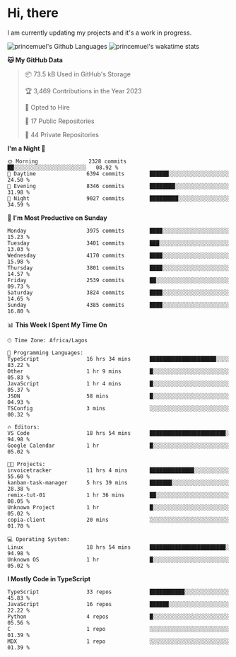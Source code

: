# Hi, there

<!--
**princemuel/princemuel** is a ✨ _special_ ✨ repository because its `README.md` (this file) appears on your GitHub profile.

Here are some ideas to get you started:

- 🔭 I’m currently working on ...
- 🌱 I’m currently learning ...
- 👯 I’m looking to collaborate on ...
- 🤔 I’m looking for help with ...
- 💬 Ask me about ...
- 📫 How to reach me: ...
- 😄 Pronouns: ...
- ⚡ Fun fact: ...
-->

I am currently updating my projects and it's a work in progress.

![princemuel's Github Languages](https://github-readme-stats.vercel.app/api/top-langs/?username=princemuel&text_color=586069&layout=compact&hide_border=true&title_color=0366d6&count_private=true&include_all_commits=true&theme=tokyonight&show_icons=true)
![princemuel's wakatime stats](https://github-readme-stats.vercel.app/api/wakatime?username=princemuel&text_color=586069&layout=compact&hide_border=true&title_color=0366d6&count_private=true&include_all_commits=true&theme=tokyonight&show_icons=true)

<!--START_SECTION:waka-->
**🐱 My GitHub Data** 

> 📦 73.5 kB Used in GitHub's Storage 
 > 
> 🏆 3,469 Contributions in the Year 2023
 > 
> 💼 Opted to Hire
 > 
> 📜 17 Public Repositories 
 > 
> 🔑 44 Private Repositories 
 > 
**I'm a Night 🦉** 

```text
🌞 Morning                2328 commits        ██░░░░░░░░░░░░░░░░░░░░░░░   08.92 % 
🌆 Daytime                6394 commits        ██████░░░░░░░░░░░░░░░░░░░   24.50 % 
🌃 Evening                8346 commits        ████████░░░░░░░░░░░░░░░░░   31.98 % 
🌙 Night                  9027 commits        █████████░░░░░░░░░░░░░░░░   34.59 % 
```
📅 **I'm Most Productive on Sunday** 

```text
Monday                   3975 commits        ████░░░░░░░░░░░░░░░░░░░░░   15.23 % 
Tuesday                  3401 commits        ███░░░░░░░░░░░░░░░░░░░░░░   13.03 % 
Wednesday                4170 commits        ████░░░░░░░░░░░░░░░░░░░░░   15.98 % 
Thursday                 3801 commits        ████░░░░░░░░░░░░░░░░░░░░░   14.57 % 
Friday                   2539 commits        ██░░░░░░░░░░░░░░░░░░░░░░░   09.73 % 
Saturday                 3824 commits        ████░░░░░░░░░░░░░░░░░░░░░   14.65 % 
Sunday                   4385 commits        ████░░░░░░░░░░░░░░░░░░░░░   16.80 % 
```


📊 **This Week I Spent My Time On** 

```text
🕑︎ Time Zone: Africa/Lagos

💬 Programming Languages: 
TypeScript               16 hrs 34 mins      █████████████████████░░░░   83.22 % 
Other                    1 hr 9 mins         █░░░░░░░░░░░░░░░░░░░░░░░░   05.83 % 
JavaScript               1 hr 4 mins         █░░░░░░░░░░░░░░░░░░░░░░░░   05.37 % 
JSON                     58 mins             █░░░░░░░░░░░░░░░░░░░░░░░░   04.93 % 
TSConfig                 3 mins              ░░░░░░░░░░░░░░░░░░░░░░░░░   00.32 % 

🔥 Editors: 
VS Code                  18 hrs 54 mins      ████████████████████████░   94.98 % 
Google Calendar          1 hr                █░░░░░░░░░░░░░░░░░░░░░░░░   05.02 % 

🐱‍💻 Projects: 
invoicetracker           11 hrs 4 mins       ██████████████░░░░░░░░░░░   55.60 % 
kanban-task-manager      5 hrs 39 mins       ███████░░░░░░░░░░░░░░░░░░   28.38 % 
remix-tut-01             1 hr 36 mins        ██░░░░░░░░░░░░░░░░░░░░░░░   08.05 % 
Unknown Project          1 hr                █░░░░░░░░░░░░░░░░░░░░░░░░   05.02 % 
copia-client             20 mins             ░░░░░░░░░░░░░░░░░░░░░░░░░   01.70 % 

💻 Operating System: 
Linux                    18 hrs 54 mins      ████████████████████████░   94.98 % 
Unknown OS               1 hr                █░░░░░░░░░░░░░░░░░░░░░░░░   05.02 % 
```

**I Mostly Code in TypeScript** 

```text
TypeScript               33 repos            ███████████░░░░░░░░░░░░░░   45.83 % 
JavaScript               16 repos            ██████░░░░░░░░░░░░░░░░░░░   22.22 % 
Python                   4 repos             █░░░░░░░░░░░░░░░░░░░░░░░░   05.56 % 
C                        1 repo              ░░░░░░░░░░░░░░░░░░░░░░░░░   01.39 % 
MDX                      1 repo              ░░░░░░░░░░░░░░░░░░░░░░░░░   01.39 % 
```




<!--END_SECTION:waka-->

